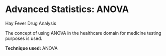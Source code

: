 # Advanced Statistics: ANOVA
Hay Fever Drug Analysis

The concept of using ANOVA in the healthcare domain for medicine testing purposes is used.

**Technique used:** ANOVA
